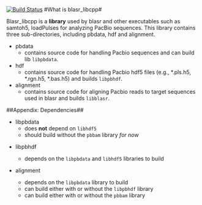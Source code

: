 [![Build Status](https://travis-ci.org/pbjd/blasr_libcpp.svg?branch=master)](https://travis-ci.org/pbjd/blasr_libcpp)
#What is blasr_libcpp#

Blasr_libcpp is a **library** used by blasr and other executables such as samtoh5, loadPulses for analyzing PacBio sequences. This library contains three sub-directories, including pbdata, hdf and alignment.
+ pbdata  
   - contains source code for handling Pacbio sequences and can build lib ```libpbdata```.
+ hdf 
   - contains source code for handling Pacbio hdf5 files (e.g., *.pls.h5, *.rgn.h5, *.bas.h5) and builds ```libpbhdf```.
+ alignment 
   - contains source code for aligning Pacbio reads to target sequences used in blasr and builds ```libblasr```.


##Appendix: Dependencies##
+ libpbdata
   -  does **not** depend on ```libhdf5```
   -  should build without the ```pbbam``` library *for now*

- libpbhdf
   -  depends on the ```libpbdata``` and ```libhdf5``` libraries to build
   
- alignment
   -  depends on the ```libpbdata``` library to build
   -  can build either with or without the ```libpbhdf``` library
   -  can build either with or without the ```pbbam``` library
